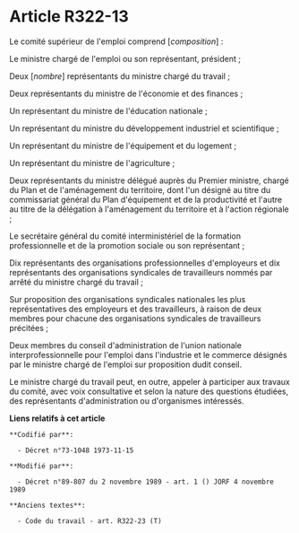 # Article R322-13

Le comité supérieur de l'emploi comprend [*composition*] :

Le ministre chargé de l'emploi ou son représentant, président ;

Deux [*nombre*] représentants du ministre chargé du travail ;

Deux représentants du ministre de l'économie et des finances ;

Un représentant du ministre de l'éducation nationale ;

Un représentant du ministre du développement industriel et scientifique ;

Un représentant du ministre de l'équipement et du logement ;

Un représentant du ministre de l'agriculture ;

Deux représentants du ministre délégué auprès du Premier ministre, chargé du Plan et de l'aménagement du territoire, dont
l'un désigné au titre du commissariat général du Plan d'équipement et de la productivité et l'autre au titre de la délégation
à l'aménagement du territoire et à l'action régionale ;

Le secrétaire général du comité interministériel de la formation professionnelle et de la promotion sociale ou son
représentant ;

Dix représentants des organisations professionnelles d'employeurs et dix représentants des organisations syndicales de
travailleurs nommés par arrêté du ministre chargé du travail ;

Sur proposition des organisations syndicales nationales les plus représentatives des employeurs et des travailleurs, à raison
de deux membres pour chacune des organisations syndicales de travailleurs précitées ;

Deux membres du conseil d'administration de l'union nationale interprofessionnelle pour l'emploi dans l'industrie et le
commerce désignés par le ministre chargé de l'emploi sur proposition dudit conseil.

Le ministre chargé du travail peut, en outre, appeler à participer aux travaux du comité, avec voix consultative et selon la
nature des questions étudiées, des représentants d'administration ou d'organismes intéressés.

**Liens relatifs à cet article**

	**Codifié par**:

	  - Décret n°73-1048 1973-11-15

	**Modifié par**:

	  - Décret n°89-807 du 2 novembre 1989 - art. 1 () JORF 4 novembre 1989

	**Anciens textes**:

	  - Code du travail - art. R322-23 (T)
